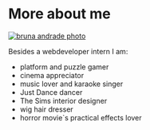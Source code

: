 # More about me

[<img src="https://andradebru.github.io/dfinal-minha-pagina/img/bruna_profile.png" alt="bruna andrade photo">](https://andradebru.github.io/dfinal-minha-pagina/)
<br>

Besides a webdeveloper intern I am:

- platform and puzzle gamer
- cinema appreciator
- music lover and karaoke singer
- Just Dance dancer
- The Sims interior designer
- wig hair dresser
- horror movie`s practical effects lover
